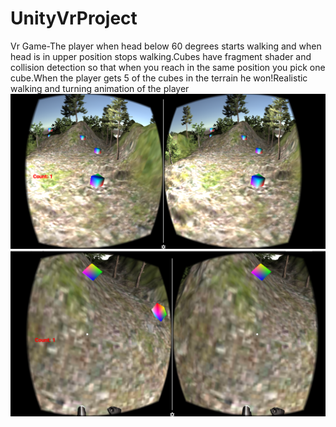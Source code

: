 # UnityVrProject
Vr Game-The player when head below 60 degrees starts walking and when head is in upper position stops walking.Cubes have fragment shader and collision detection so that when you reach in the same position you pick one cube.When the player gets 5 of the cubes in the terrain he won!Realistic walking and turning animation of the player
![picture](unity2.png)
![picture](unity1.png)
